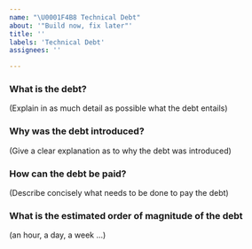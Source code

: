 ```yaml
---
name: "\U0001F4B8 Technical Debt"
about: '"Build now, fix later"'
title: ''
labels: 'Technical Debt'
assignees: ''

---
```


### What is the debt?

(Explain in as much detail as possible what the debt entails)

### Why was the debt introduced?

(Give a clear explanation as to why the debt was introduced)

### How can the debt be paid?

(Describe concisely what needs to be done to pay the debt)

### What is the estimated order of magnitude of the debt

(an hour, a day, a week ...)
